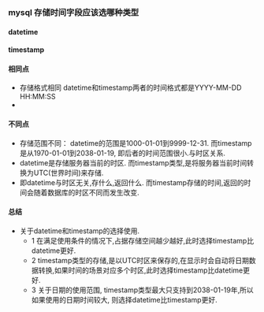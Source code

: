 ### mysql 存储时间字段应该选哪种类型

#### datetime


#### timestamp



#### 相同点
-  存储格式相同 datetime和timestamp两者的时间格式都是YYYY-MM-DD HH:MM:SS
-  

#### 不同点
- 存储范围不同： datetime的范围是1000-01-01到9999-12-31. 而timestamp是从1970-01-01到2038-01-19, 即后者的时间范围很小.与时区关系. 
- datetime是存储服务器当前的时区. 而timestamp类型,是将服务器当前时间转换为UTC(世界时间)来存储.
- 即datetime与时区无关,存什么,返回什么. 而timestamp存储的时间,返回的时间会随着数据库的时区不同而发生改变.

#### 总结
- 关于datetime和timestamp的选择使用.
  - 1 在满足使用条件的情况下,占据存储空间越少越好,此时选择timestamp比datetime更好.
  -  2 timestamp类型的存储,是以UTC时区来保存的,在显示时会自动将日期数据转换,如果时间的场景对应多个时区,此时选择timestamp比datetime更好.
  -  3 关于日期的使用范围, timestamp类型最大只支持到2038-01-19年,所以如果使用的日期时间较大, 则选择datetime比timestamp更好.